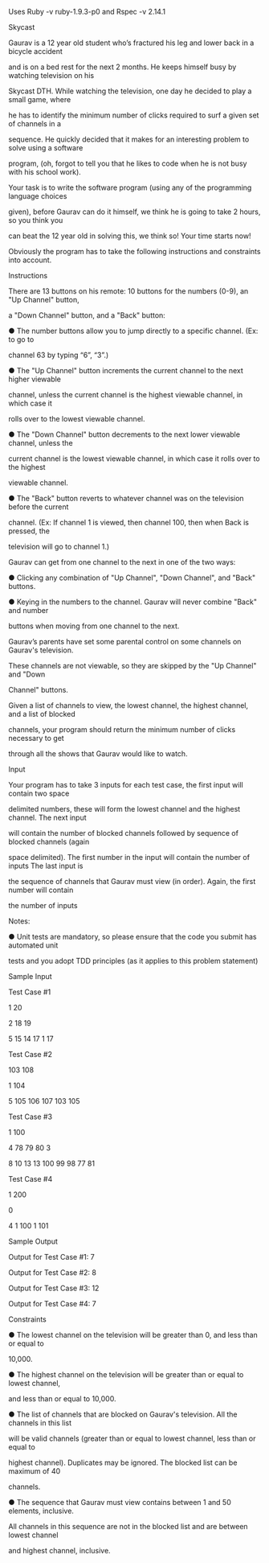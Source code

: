 Uses Ruby -v ruby-1.9.3-p0 and Rspec -v 2.14.1


Skycast 

Gaurav is a 12 year old student who’s fractured his leg and lower back in a bicycle accident 

and is on a bed rest for the next 2 months. He keeps himself busy by watching television on his 

Skycast DTH. While watching the television, one day he decided to play a small game, where 

he has to identify the minimum number of clicks required to surf a given set of channels in a 

sequence. He quickly decided that it makes for an interesting problem to solve using a software 

program, (oh, forgot to tell you that he likes to code when he is not busy with his school work). 

Your task is to write the software program (using any of the programming language choices 

given), before Gaurav can do it himself, we think he is going to take 2 hours, so you think you 

can beat the 12 year old in solving this, we think so! Your time starts now!

Obviously the program has to take the following instructions and constraints into account.  

Instructions 

There are 13 buttons on his remote: 10 buttons for the numbers  (0-9), an "Up Channel" button, 

a "Down Channel" button, and a "Back" button:

● The number buttons allow you to jump directly to a specific channel.  (Ex: to go to 

channel 63 by typing “6”, “3”.)

● The "Up Channel" button increments the current channel to the next higher viewable 

channel, unless the current channel is the highest viewable channel, in which case it 

rolls over to the lowest viewable channel.  

● The "Down Channel" button decrements to the next lower viewable channel, unless the 

current channel is the lowest viewable channel, in which case it rolls over to the highest 

viewable channel.

● The "Back" button reverts to whatever channel was on the television before the current 

channel. (Ex:  If channel 1 is viewed, then channel 100, then when Back is pressed, the 

television will go to channel 1.)

Gaurav can get from one channel to the next in one of the two ways:

● Clicking any combination of "Up Channel", "Down Channel", and "Back" buttons.

● Keying in the numbers  to the channel. Gaurav will never combine "Back" and number 

buttons when moving from one channel to the next.

Gaurav’s parents have set some parental control on some channels on Gaurav's television.  

These channels are not viewable, so they are skipped by the "Up Channel" and "Down 

Channel" buttons.  

Given a list of channels to view, the lowest channel, the highest channel, and a list of blocked

channels, your program should return the minimum number of clicks necessary to get

through all the shows that Gaurav would like to watch.

Input

Your program has to take 3 inputs for each test case, the first input will contain two space 

delimited numbers, these will form the lowest channel and the highest channel. The next input 

will contain the number of blocked channels followed by sequence of blocked channels (again 

space delimited). The first number in the input will contain the number of inputs  The last input is 

the sequence of channels that Gaurav must view (in order). Again, the first number will contain 

the number of inputs

Notes:

● Unit tests are mandatory, so please ensure that the code you submit has automated unit 

tests and you adopt TDD principles (as it applies to this problem statement)

Sample Input

Test Case #1

1 20

2 18 19

5 15 14 17 1 17

Test Case #2

103 108

1 104

5 105 106 107 103 105

Test Case #3

1 100

4 78 79 80 3

8 10 13 13 100 99 98 77 81

Test Case #4

1 200

0

4 1 100 1 101

Sample Output

Output for Test Case #1: 7

Output for Test Case #2: 8

Output for Test Case #3:  12

Output for Test Case #4: 7

Constraints 

● The lowest channel on the television will be greater than 0, and less than or equal to 

10,000.

● The highest channel on the television will be greater than or equal to lowest channel, 

and less than or equal to 10,000.

● The list of channels that are blocked on Gaurav's television. All the channels in this list  

will be valid channels (greater than or equal to lowest channel, less than or equal to 

highest channel).  Duplicates may be ignored. The blocked list can be maximum of 40 

channels.

● The sequence that Gaurav must view contains between 1 and 50 elements, inclusive. 

All channels in this sequence are not in the blocked list and are between lowest channel 

and highest channel, inclusive.